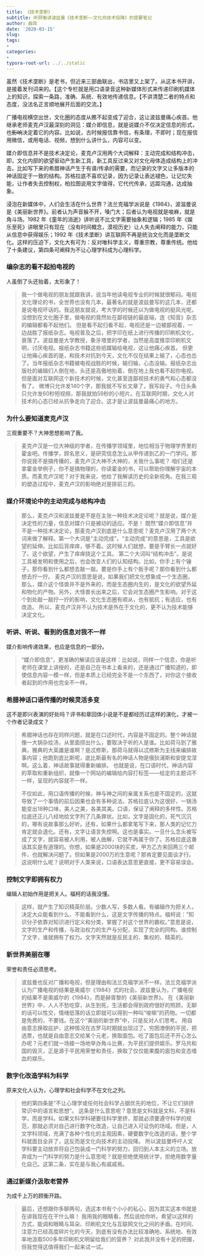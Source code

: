 ```yaml
---
title: 《技术垄断》
subtitle: 听顾衡讲波兹曼《技术垄断——文化向技术投降》的提要笔记
author: 曲政
date: '2020-03-15'
slug: 
tags:
- 
categories:
- 
typora-root-url: ../../static
---
```


虽然《技术垄断》是老书，但近来三部曲联出，书店里又上架了。从这本书开讲，是接着发刊词来的。【这个专栏就是用口语录音这种新媒体形式来传递印刷机媒体上的知识，探索一条路，准确、系统、有效地传递信息。【不讲清楚二者的特点和态度，没法名正言顺地展开后面的交流。】

广播电视横空出世，文化圈的态度从瞧不起变成了迎合，这让波兹曼痛心疾首。他继承老师麦克卢汉最深刻的洞见：媒介即信息，就是说媒介不仅决定信息的形式，也~~影响~~决定着它的内容。比如说，古时候报信靠书信，有条理，不即时；现在报信用微信，或用电话、视频，想到什么讲什么，内容可以变。

媒介即信息并不是技术决定论，麦克卢汉用两个大词解释：主动完成和结构冲击，即，文化内部的欲望驱动产生新工具，新工具反过来又对文化母体造成结构上的冲击。比如写下来的希腊神话产生于有谱/传承的需要，而记录的文字又让多版本的神话固定于一致的结构。苏格拉底不喜欢记录，因为记录让表达褪色，让记忆失能，让作者失去控制权，柏拉图说用文字值得，它代代传承，远距沟通，达成抽象。

浸泡在新媒体中，人们会生活在什么世界？法兰克福学派说是《1984》，波滋曼说是《美丽新世界》。前者认为声音躲不开，嗓门大；后者认为电视就是唆麻，就是角斗场。1982 年《童年的消逝》讲听说不比文字需要抽象和逻辑；1985 年《娱乐至死》讲眼里只有现在（没有时间概念，漠视历史）让人失去阐释的能力，只能从信息中获得娱乐；1992 年《技术垄断》讲互联网不再是统治文化而是垄断文化。这样的压迫下，文化大有可为：反对唯科学主义，尊重宗教，尊重传统。他给了十条建议，第四条可阐释为不让心理学科成为心理科学。

### 编杂志的看不起拍电视的

人虽倒了头还抬着，太形象了！

>   我一个做电视的朋友就跟我讲，说当年他读电视专业的时候就很郁闷。电视文化理论的书，全世界也没有几本，最著名的就是波兹曼写的这几本，还都是说电视坏话的。我这朋友就说，考大学的时候还以为做电视的挺风光呢，没想到在文化圈子里，做电视的竟然处在鄙视链的最底端，连《知音》杂志的编辑都看不起他们。
>   但是看不起归看不起，电视还是一边被鄙视着，一边战胜了报纸杂志。电视普及之后，把字印在纸上进行传播的印刷机文化，衰落了。波兹曼是大学教授，象牙塔里的学者，当然是高度推崇印刷机文明，讨厌电视。报纸杂志书籍这些纸媒输给电视，这让他痛心疾首。
>   但更让他痛心疾首的是，和技术对抗到今天，文化不仅在结果上输了，心态也怂了。当年报纸杂志书籍被电视战胜的时候，输归输，心态没输。报纸杂志出版社的编辑们人倒在地，头还是高傲地抬着，倒在地上我也看不起你电视。但是面对互联网这个新技术的时候，文化甚至连鄙视技术的勇气和心态都没有了。
>   微博只允许发140个字，那我就不写长文章了，我写段子。今日头条只允许发60秒短视频，那我就拍59秒的小短片。在互联网时期，文化人对技术的心态已经从抗争走向了迎合。这才是让波兹曼最痛心的地方。

### 为什么要知道麦克卢汉

三观重要不？大神思想影响了我。

>   麦克卢汉是一位大神级的学者，在传播学领域里，地位相当于物理学界里的霍金吧。传播学，顾名思义，是研究信息怎么从甲传递到乙的一门学问。那你说我不是搞传播的，麦克卢汉大神不大神的，关我什么事呢？
>   咱们还是拿霍金举例子，你不是搞物理的，你读霍金的书，可以帮助你理解宇宙的本质。而麦克卢汉呢？对于我来说，他给了我解读历史的全新视角。在我三观的塑造过程中，麦克卢汉的影响绝对是排前三的。

### 媒介环境论中的主动完成与结构冲击

>   那么，麦克卢汉和波兹曼是不是在主张一种技术决定论呢？就是说，媒介是决定性的力量，信息对媒介只是被动的适应。不是！
>   既然“媒介即信息”并不是一种技术决定论，那麦克卢汉到底是什么意思呢？麦克卢汉用了两个大词来做了解释。第一个大词是“主动完成”。“主动完成”的意思是，工具是欲望的延伸。比如后背痒痒，够不着。这时候人们就想，要是手臂长一点就好了。这个欲望，产生了痒痒挠这个工具。
>   第二个大词叫“结构冲击”。是说工具被发明和使用之后，也会改变人们的认知结构。比如，你手上有个锤子，那你看到什么都想去敲一敲。要是你手上有个扳手呢？那你看到什么都想去拧一拧。
>   麦克卢汉的意思是说，如果我们把文化想象成一个生态圈，那么，媒介这个怪兽并不是外来的，而是生态圈内生的，是文化的欲望外延和物化的产物。另外，大怪兽长出来之后，它会对生态圈产生影响。对于这个到处敲一敲拧一拧的影响，文化生态圈有顺从，也有抵抗；有适应，也有改造。
>   所以，麦克卢汉并不认为技术是外在于文化的，更不认为技术能够决定文化。

### 听讲、听说、看到的信息对我不一样

媒介影响传递效果，也应是信息的一部分。

>   “媒介即信息”，更准确的解读应该是这样：比如说，同样一个信息，你是听老师在课堂上讲授的，还是自己在书本上看来的，还是通过广播知道的，即使信息内容一模一样，但是本质上已经完全不是一个东西了，对你这个接收者起到的作用也完全不一样。

### 希腊神话口语传播的时候灵活多变

这不是即兴表演的好处吗？评书和章回体小说是不是都经历过这样的演化，才被一个作者记录成文？

>   希腊神话也存在同样问题，就是在口述时代，内容是不固定的。整个神话就像一大锅杂烩汤，从里面捞出什么，要取决于听的人是谁。比如荷马到了雅典，雅典的大英雄是谁啊？是忒修斯，那荷马就得以忒修斯为主线来编排故事内容；他跑到底比斯呢，底比斯最有名的神话人物是俄狄浦斯和安提戈涅啊。这么着，神话故事就得重新编排。
>   也就是说，在口语时代，神话内容的萃取和重新组织，就像一个网站的编辑给内容打标签——给定的主题词不一样，呈现的内容就不一样。
>
>   不仅如此，用口语传播的时候，神与神之间的亲属关系也是不固定的，这就导致了一个事情的前后因果也会有多种说法。苏格拉底认为这很好，一锅汤能变出18种口味，美人之美，各美其美。口语，保证了阐释的多样性。苏格拉底还正儿八经地给文字列了几条罪状。比如，文字是固化的，死气沉沉的，哪有说故事那么好听。还有，如果什么都拿笔写下来，那人类的记忆力肯定就会退化。还有，文字让语言失控啊。这也是事实。一旦什么念头被写成了文字，就容易被人利用，被人曲解，它就不再属于你了。苏格拉底这番话其实是有道理的。你想，如果是2000块的买卖，甲方乙方来回两三个邮件，也就解决问题了。但如果是2000万的生意呢？那肯定要见面谈才行。这说明什么呢？说明对于人类来说，口语表达意思更直接，更不容易误会。

### 控制文字即拥有权力

编辑人初始作用是把关人。福柯的话我没懂。

>   这样，就产生了知识精英阶层。少数人写，多数人看。有编辑作为把关人，决定大众能看到什么、不能看到什么，这是文字传播的特点。福柯说：“知识分子依靠对知识进行定义和分类，掌握了对这个世界的霸权。”意思是说，文字的生产和传播，与政治权力的生产与分配，实现了完全的同构。谁控制了文字，谁就拥有了权力。文字天然就是反民主的、集权的、精英的。

### 新世界美丽在哪

荣誉和责任必须思考。

>   波兹曼也反对广播和电视，但是理由和法兰克福学派不一样。法兰克福学派认为广播电视的结果是奥威尔《1984》式的社会。波兹曼认为，广播电视的结果不是奥威尔的《1984》，而是赫胥黎的《美丽新世界》。
>   在《美丽新世界》中，人人不愁吃穿，从生到死，生活都会得到政府很好的照顾，无聊的话可以性交，情绪低落的话立即就可以得到一种叫“唆嘛”的药物。一切都是免费的，不要钱。在这个“美丽的新世界”中，只是反对人们思考。
>   用自由意志换取庇护，这种情况在古罗马时期就出现过了。穷困潦倒的平民，把选票，也就是自由意志交给某个元老，换取面包。吃了面包后还不开心怎么办呢？元老们就一场接一场地举办角斗比赛，为平民们提供娱乐。罗马共和国的毁灭，正是源于平民用荣誉和责任，换取了仅仅能果腹的面包和变态嗜血的娱乐。

### 数字化改造学科为科学

原来文化人认为，心理学和社会科学不在文化之列。

>   他的第四条是“不让心理学或任何社会科学占据优先的地位，不让它们排挤常识中的语言和思想”。
>   这条是什么意思呢？意思是文科就是文科，不是科学，而是学科。如果文科学科硬要往科学里挤，那就必须要遵守科学的规范，那就必须对自己进行数字化改造，让自己进入可证伪的场域。但是，人文学科领域，充满了各种个性化的主观因素，硬要数字化改造的话，整个学科就面目全非了，这反而是文化向技术的主动投降。
>   所以波兹曼呼吁人文学科要主动放弃将自己包装成一门科学的努力，回归到人本主义的立场。放弃成为一门科学的努力是什么意思呢？就是拒绝使用统计学，拒绝用数字量化自己。这第二条，实在是与我心有戚戚焉。

### 通过新媒介汲取老营养

为成千上万的顾衡开路。

>   最后，还想跟你多聊两句，选这本书有个小小的私心，因为其实这本书就是在讲我现在在干什么嘛！
>   我用我的眼睛看，然后说给你听。希望以这样的方式，能调和眼睛与耳朵、印刷机文化与互联网文化之间的矛盾。在时间、注意力已经高度碎片化的今天，到底有没有办法比较准确地、系统地、有效率地汲取500多年印刷机文明留给我们的营养？
>   对此我并没有十足的把握，但我觉得这值得我们一起来试一试。

